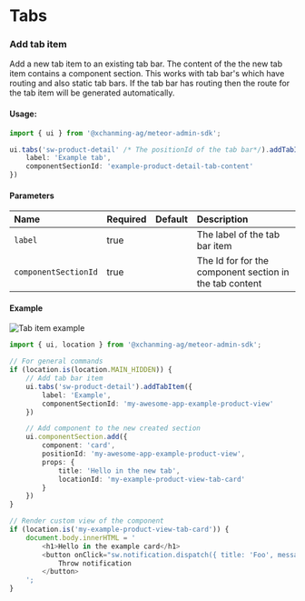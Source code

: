 # Tabs

### Add tab item
Add a new tab item to an existing tab bar. The content of the the new tab item
contains a component section. This works with tab bar's which have routing and
also static tab bars. If the tab bar has routing then the route for the tab item
will be generated automatically.

#### Usage:  
```ts
import { ui } from '@xchanming-ag/meteor-admin-sdk';

ui.tabs('sw-product-detail' /* The positionId of the tab bar*/).addTabItem({
    label: 'Example tab',
    componentSectionId: 'example-product-detail-tab-content'
})
```

#### Parameters
| Name                 | Required | Default | Description                                             |
| :------------------- | :------- | :------ | :------------------------------------------------------ |
| `label`              | true     |         | The label of the tab bar item                           |
| `componentSectionId` | true     |         | The Id for for the component section in the tab content |

#### Example
![Tab item example](./assets/add-tab-item-example.png)
```ts
import { ui, location } from '@xchanming-ag/meteor-admin-sdk';

// For general commands
if (location.is(location.MAIN_HIDDEN)) {
    // Add tab bar item
    ui.tabs('sw-product-detail').addTabItem({
        label: 'Example',
        componentSectionId: 'my-awesome-app-example-product-view'
    })

    // Add component to the new created section
    ui.componentSection.add({
        component: 'card',
        positionId: 'my-awesome-app-example-product-view',
        props: {
            title: 'Hello in the new tab',
            locationId: 'my-example-product-view-tab-card'
        }
    })
}

// Render custom view of the component
if (location.is('my-example-product-view-tab-card')) {
    document.body.innerHTML = '
        <h1>Hello in the example card</h1>
        <button onClick="sw.notification.dispatch({ title: 'Foo', message: 'bar' })">
            Throw notification
        </button>
    ';
}
```
